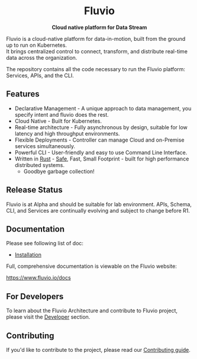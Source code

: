 <h1 align="center">Fluvio</h1>
<div align="center">
 <strong>
   Cloud native platform for Data Stream
 </strong>
</div>



Fluvio is a cloud-native platform for data-in-motion, built from the ground up to run on Kubernetes.  
It brings centralized control to connect, transform, and distribute real-time data across the organization.

The repository contains all the code necessary to run the Fluvio platform: Services, APIs, and the CLI.

## **Features**

- Declarative Management -  A unique approach to data management, you specify intent and fluvio does the rest.
- Cloud Native - Built for Kubernetes. 
- Real-time architecture -  Fully asynchronous by design, suitable for low latency and high throughput environments.
- Flexible Deployments - Controller can manage Cloud and on-Premise services simultaneously.
- Powerful CLI  - User-friendly and easy to use Command Line Interface.
- Written in [Rust](https://www.rust-lang.org) - [Safe](https://msrc-blog.microsoft.com/2019/07/22/why-rust-for-safe-systems-programming), Fast, Small Footprint - built for high performance distributed systems.
    - Goodbye garbage collection!


## Release Status
Fluvio is at Alpha and should be suitable for lab environment. APIs, Schema, CLI, and Services are continually evolving and subject to change before R1.


## Documentation

Please see following list of doc:
- [Installation](doc/INSTALL.md)


Full, comprehensive documentation is viewable on the Fluvio website:

https://www.fluvio.io/docs



## For Developers

To learn about the Fluvio Architecture and contribute to Fluvio project, please visit the [Developer](DEVELOPER.md) section.

## Contributing

If you'd like to contribute to the project, please read our [Contributing guide](CONTRIBUTING.md).
